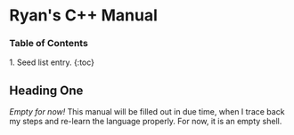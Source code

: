 # Ryan's C++ Manual

<h3>Table of Contents</h3>
1. Seed list entry.
{:toc}


## Heading One

*Empty for now!* This manual will be filled out in due time, when I trace back my steps and re-learn the language properly. For now, it is an empty shell.

